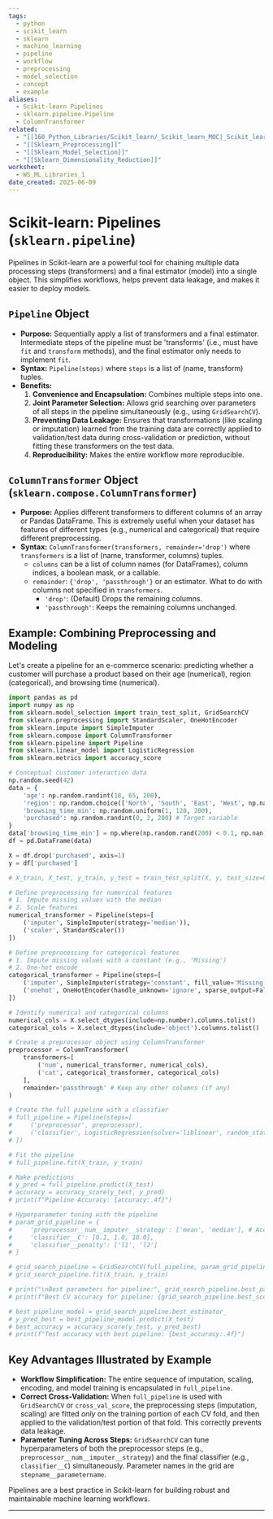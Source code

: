 ```yaml
---
tags:
  - python
  - scikit_learn
  - sklearn
  - machine_learning
  - pipeline
  - workflow
  - preprocessing
  - model_selection
  - concept
  - example
aliases:
  - Scikit-learn Pipelines
  - sklearn.pipeline.Pipeline
  - ColumnTransformer
related:
  - "[[160_Python_Libraries/Scikit_learn/_Scikit_learn_MOC|_Scikit_learn_MOC]]"
  - "[[Sklearn_Preprocessing]]"
  - "[[Sklearn_Model_Selection]]"
  - "[[Sklearn_Dimensionality_Reduction]]"
worksheet:
  - WS_ML_Libraries_1
date_created: 2025-06-09
---
```

# Scikit-learn: Pipelines (`sklearn.pipeline`)

Pipelines in Scikit-learn are a powerful tool for chaining multiple data processing steps (transformers) and a final estimator (model) into a single object. This simplifies workflows, helps prevent data leakage, and makes it easier to deploy models.

## `Pipeline` Object
-   **Purpose:** Sequentially apply a list of transformers and a final estimator. Intermediate steps of the pipeline must be 'transforms' (i.e., must have `fit` and `transform` methods), and the final estimator only needs to implement `fit`.
-   **Syntax:** `Pipeline(steps)` where `steps` is a list of (name, transform) tuples.
-   **Benefits:**
    1.  **Convenience and Encapsulation:** Combines multiple steps into one.
    2.  **Joint Parameter Selection:** Allows grid searching over parameters of all steps in the pipeline simultaneously (e.g., using `GridSearchCV`).
    3.  **Preventing Data Leakage:** Ensures that transformations (like scaling or imputation) learned from the training data are correctly applied to validation/test data during cross-validation or prediction, without fitting these transformers on the test data.
    4.  **Reproducibility:** Makes the entire workflow more reproducible.

## `ColumnTransformer` Object (`sklearn.compose.ColumnTransformer`)
-   **Purpose:** Applies different transformers to different columns of an array or Pandas DataFrame. This is extremely useful when your dataset has features of different types (e.g., numerical and categorical) that require different preprocessing.
-   **Syntax:** `ColumnTransformer(transformers, remainder='drop')` where `transformers` is a list of (name, transformer, columns) tuples.
    -   `columns` can be a list of column names (for DataFrames), column indices, a boolean mask, or a callable.
    -   `remainder`: `{'drop', 'passthrough'}` or an estimator. What to do with columns not specified in `transformers`.
        -   `'drop'`: (Default) Drops the remaining columns.
        -   `'passthrough'`: Keeps the remaining columns unchanged.

## Example: Combining Preprocessing and Modeling

Let's create a pipeline for an e-commerce scenario: predicting whether a customer will purchase a product based on their age (numerical), region (categorical), and browsing time (numerical).

```python
import pandas as pd
import numpy as np
from sklearn.model_selection import train_test_split, GridSearchCV
from sklearn.preprocessing import StandardScaler, OneHotEncoder
from sklearn.impute import SimpleImputer
from sklearn.compose import ColumnTransformer
from sklearn.pipeline import Pipeline
from sklearn.linear_model import LogisticRegression
from sklearn.metrics import accuracy_score

# Conceptual customer interaction data
np.random.seed(42)
data = {
    'age': np.random.randint(18, 65, 200),
    'region': np.random.choice(['North', 'South', 'East', 'West', np.nan], 200), # Categorical with NaNs
    'browsing_time_min': np.random.uniform(1, 120, 200),
    'purchased': np.random.randint(0, 2, 200) # Target variable
}
data['browsing_time_min'] = np.where(np.random.rand(200) < 0.1, np.nan, data['browsing_time_min']) # Add NaNs to numerical
df = pd.DataFrame(data)

X = df.drop('purchased', axis=1)
y = df['purchased']

# X_train, X_test, y_train, y_test = train_test_split(X, y, test_size=0.25, random_state=42)

# Define preprocessing for numerical features
# 1. Impute missing values with the median
# 2. Scale features
numerical_transformer = Pipeline(steps=[
    ('imputer', SimpleImputer(strategy='median')),
    ('scaler', StandardScaler())
])

# Define preprocessing for categorical features
# 1. Impute missing values with a constant (e.g., 'Missing')
# 2. One-hot encode
categorical_transformer = Pipeline(steps=[
    ('imputer', SimpleImputer(strategy='constant', fill_value='Missing')),
    ('onehot', OneHotEncoder(handle_unknown='ignore', sparse_output=False)) # sparse_output for dense array
])

# Identify numerical and categorical columns
numerical_cols = X.select_dtypes(include=np.number).columns.tolist()
categorical_cols = X.select_dtypes(include='object').columns.tolist()

# Create a preprocessor object using ColumnTransformer
preprocessor = ColumnTransformer(
    transformers=[
        ('num', numerical_transformer, numerical_cols),
        ('cat', categorical_transformer, categorical_cols)
    ],
    remainder='passthrough' # Keep any other columns (if any)
)

# Create the full pipeline with a classifier
# full_pipeline = Pipeline(steps=[
#     ('preprocessor', preprocessor),
#     ('classifier', LogisticRegression(solver='liblinear', random_state=42))
# ])

# Fit the pipeline
# full_pipeline.fit(X_train, y_train)

# Make predictions
# y_pred = full_pipeline.predict(X_test)
# accuracy = accuracy_score(y_test, y_pred)
# print(f"Pipeline Accuracy: {accuracy:.4f}")

# Hyperparameter tuning with the pipeline
# param_grid_pipeline = {
#     'preprocessor__num__imputer__strategy': ['mean', 'median'], # Accessing nested parameters
#     'classifier__C': [0.1, 1.0, 10.0],
#     'classifier__penalty': ['l1', 'l2']
# }

# grid_search_pipeline = GridSearchCV(full_pipeline, param_grid_pipeline, cv=3, scoring='accuracy', n_jobs=-1)
# grid_search_pipeline.fit(X_train, y_train)

# print("\nBest parameters for pipeline:", grid_search_pipeline.best_params_)
# print(f"Best CV accuracy for pipeline: {grid_search_pipeline.best_score_:.4f}")

# best_pipeline_model = grid_search_pipeline.best_estimator_
# y_pred_best = best_pipeline_model.predict(X_test)
# best_accuracy = accuracy_score(y_test, y_pred_best)
# print(f"Test accuracy with best pipeline: {best_accuracy:.4f}")
```

## Key Advantages Illustrated by Example
-   **Workflow Simplification:** The entire sequence of imputation, scaling, encoding, and model training is encapsulated in `full_pipeline`.
-   **Correct Cross-Validation:** When `full_pipeline` is used with `GridSearchCV` or `cross_val_score`, the preprocessing steps (imputation, scaling) are fitted *only* on the training portion of each CV fold, and then applied to the validation/test portion of that fold. This correctly prevents data leakage.
-   **Parameter Tuning Across Steps:** `GridSearchCV` can tune hyperparameters of both the preprocessor steps (e.g., `preprocessor__num__imputer__strategy`) and the final classifier (e.g., `classifier__C`) simultaneously. Parameter names in the grid are `stepname__parametername`.

Pipelines are a best practice in Scikit-learn for building robust and maintainable machine learning workflows.

---